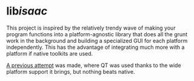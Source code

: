# lib*isaac*

This project is inspired by the relatively trendy wave of making your program 
functions into a platform-agnostic library that does all the grunt work in 
the background and building a specialized GUI for each platform independently. 
This has the advantage of integrating much more with a platform if native 
toolkits are used.

[A previous attempt](https://github.com/PetricaT/IsaacMM) was made, where QT was used thanks to the wide platform 
support it brings, but nothing beats native.